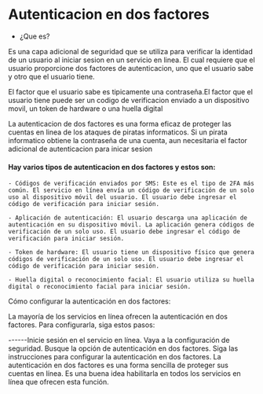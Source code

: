 <h1>Autenticacion en dos factores</h1>  

  -  ¿Que es?  
<p>Es una capa adicional de seguridad que se utiliza para verificar la identidad de un usuario al iniciar sesion en un servicio en linea. El cual requiere que el usuario proporcione dos factores de autenticacion, uno que el usuario sabe y otro que el usuario tiene.</p>

<p>El factor que el usuario sabe es tipicamente una contraseña.El factor que el usuario tiene puede ser un codigo de verificacion enviado a un dispositivo movil, un token de hardware o una huella digital</p>

<p>La autenticacion de dos factores es una forma eficaz de proteger las cuentas en linea de los ataques de piratas informaticos. Si un pirata informatico obtiene la contraseña de una cuenta, aun necesitaria el factor adicional de autenticacion para inicar sesion</p>

  <h4> Hay varios tipos de autenticacion en dos factores y estos son: </h4>
  
    - Códigos de verificación enviados por SMS: Este es el tipo de 2FA más común. El servicio en línea envía un código de verificación de un solo uso al dispositivo móvil del usuario. El usuario debe ingresar el código de verificación para iniciar sesión.

    - Aplicación de autenticación: El usuario descarga una aplicación de autenticación en su dispositivo móvil. La aplicación genera códigos de verificación de un solo uso. El usuario debe ingresar el código de verificación para iniciar sesión.

    - Token de hardware: El usuario tiene un dispositivo físico que genera códigos de verificación de un solo uso. El usuario debe ingresar el código de verificación para iniciar sesión.

    - Huella digital o reconocimiento facial: El usuario utiliza su huella digital o reconocimiento facial para iniciar sesión.
 
 Cómo configurar la autenticación en dos factores:

La mayoría de los servicios en línea ofrecen la autenticación en dos factores. Para configurarla, siga estos pasos:

------Inicie sesión en el servicio en línea.
Vaya a la configuración de seguridad.
Busque la opción de autenticación en dos factores.
Siga las instrucciones para configurar la autenticación en dos factores.
La autenticación en dos factores es una forma sencilla de proteger sus cuentas en línea. Es una buena idea habilitarla en todos los servicios en línea que ofrecen esta función.

